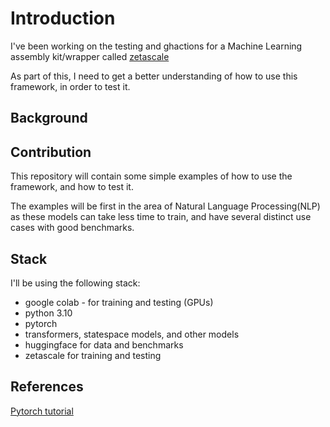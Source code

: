 # Introduction

I've been working on the testing and ghactions for a Machine Learning assembly kit/wrapper called [zetascale](https://github.com/kyegomez/zeta)

As part of this, I need to get a better understanding of how to use this framework, in order to test it.

## Background

## Contribution

This repository will contain some simple examples of how to use the framework, and how to test it.

The examples will be first in the area of Natural Language Processing(NLP) as these models can take less time to train, and have several distinct use cases with good benchmarks.

## Stack

I'll be using the following stack:

- google colab - for training and testing (GPUs)
- python 3.10
- pytorch
- transformers, statespace models, and other models
- huggingface for data and benchmarks
- zetascale for training and testing

## References

[Pytorch tutorial](https://pytorch.org/tutorials/beginner/basics/intro.html)